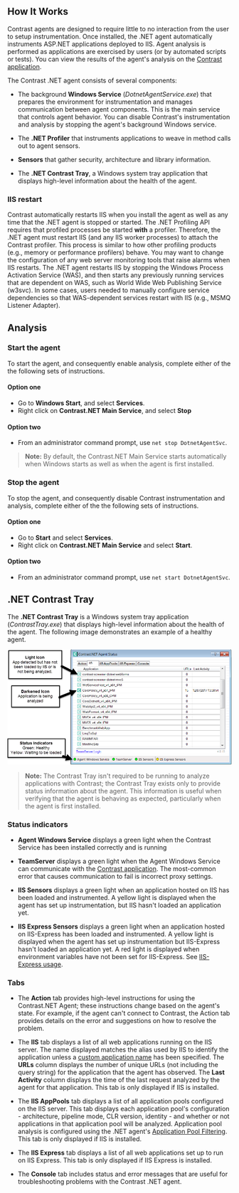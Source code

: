 <!--
title: ".NET Agent Supported Technologies"
description: "General Usage of the Contrast .NET Agent"
tags: "installation usage agent .Net"
-->

## How It Works

Contrast agents are designed to require little to no interaction from the user to setup instrumentation. Once installed, the .NET agent automatically instruments ASP.NET applications deployed to IIS. Agent analysis is performed as applications are exercised by users (or by automated scripts or tests). You can view the results of the agent's analysis on the [Contrast application](https://app.contrastsecurity.com).

The Contrast .NET agent consists of several components:

* The background **Windows Service** (*DotnetAgentService.exe*) that prepares the environment for instrumentation and manages communication between agent components. This is the main service that controls agent behavior. You can disable Contrast's instrumentation and analysis by stopping the agent's background Windows service. 

* The **.NET Profiler** that instruments applications to weave in method calls out to agent sensors. 

* **Sensors** that gather security, architecture and library information. 

* The **.NET Contrast Tray**, a Windows system tray application that displays high-level information about the health of the agent.

### IIS restart

Contrast automatically restarts IIS when you install the agent as well as any time that the .NET agent is stopped or started. The .NET Profiling API requires that profiled processes be started **with** a profiler. Therefore, the .NET agent must restart IIS (and any IIS worker processes) to attach the Contrast profiler. This process is similar to how other profiling products (e.g., memory or performance profilers) behave. You may want to change the configuration of any web server monitoring tools that raise alarms when IIS restarts. The .NET agent restarts IIS by stopping the Windows Process Activation Service (WAS), and then starts any previously running services that are dependent on WAS, such as World Wide Web Publishing Service (w3svc). In some cases, users needed to manually configure service dependencies so that WAS-dependent services restart with IIS (e.g., MSMQ Listener Adapter). 

## Analysis

### Start the agent 

To start the agent, and consequently enable analysis, complete either of the the following sets of instructions. 

#### Option one

* Go to **Windows Start**, and select **Services**.
* Right click on **Contrast.NET Main Service**, and select **Stop**

#### Option two 

* From an administrator command prompt, use `net stop DotnetAgentSvc`.

>**Note:** By default, the Contrast.NET Main Service starts automatically when Windows starts as well as when the agent is first installed.

### Stop the agent 

To stop the agent, and consequently disable Contrast instrumentation and analysis, complete either of the the following sets of instructions. 

#### Option one

* Go to **Start** and select **Services**.  
* Right click on **Contrast.NET Main Service** and select **Start**. 

#### Option two

* From an administrator command prompt, use `net start DotnetAgentSvc`.

## .NET Contrast Tray          

The **.NET Contrast Tray** is a Windows system tray application (*ContrastTray.exe*) that displays high-level information about the health of the agent. The following image demonstrates an example of a healthy agent.

<a href="assets/images/UsingTray.png" rel="lightbox" title="Healthy Agent"><img class="thumbnail" src="assets/images/UsingTray.png"/></a>

>**Note:** The Contrast Tray isn't required to be running to analyze applications with Contrast; the Contrast Tray exists only to provide status information about the agent. This information is useful when verifying that the agent is behaving as expected, particularly when the agent is first installed.

### Status indicators 

* **Agent Windows Service** displays a green light when the Contrast Service has been installed correctly and is running

* **TeamServer** displays a green light when the Agent Windows Service can communicate with the [Contrast application](https://app.contrastsecurity.com). The most-common error that causes communication to fail is incorrect proxy settings.

* **IIS Sensors** displays a green light when an application hosted on IIS has been loaded and instrumented. A yellow light is displayed when the agent has set up instrumentation, but IIS hasn't loaded an application yet. 

* **IIS Express Sensors** displays a green light when an application hosted on IIS-Express has been loaded and instrumented. A yellow light is displayed when the agent has set up instrumentation but IIS-Express hasn't loaded an application yet. A red light is displayed when environment variables have not been set for IIS-Express. See [IIS-Express usage](installation-netusage.html#iisexpress).

### Tabs

* The **Action** tab provides high-level instructions for using the Contrast.NET Agent; these instructions change based on the agent's state. For example, if the agent can't connect to Contrast, the Action tab provides details on the error and suggestions on how to resolve the problem. 

* The **IIS** tab displays a list of all web applications running on the IIS server. The name displayed matches the alias used by IIS to identify the application unless a [custom application name](installation-netconfig.html#appname) has been specified. The **URLs** column displays the number of unique URLs (not including the query string) for the application that the agent has observed. The **Last Activity** column displays the time of the last request analyzed by the agent for that application. This tab is only displayed if IIS is installed.

* The **IIS AppPools** tab displays a list of all application pools configured on the IIS server. This tab displays each application pool's configuration - architecture, pipeline mode, CLR version, identity - and whether or not applications in that application pool will be analyzed. Application pool analysis is configured using the .NET agent's [Application Pool Filtering](installation-netusage.html#iis). This tab is only displayed if IIS is installed.

* The **IIS Express** tab displays a list of all web applications set up to run on IIS Express. This tab is only displayed if IIS Express is installed.

* The **Console** tab includes status and error messages that are useful for troubleshooting problems with the Contrast .NET agent.

